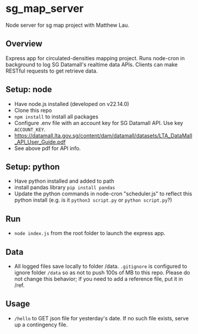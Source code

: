 # sg_map_server
Node server for sg map project with Matthew Lau.

## Overview
Express app for circulated-densities mapping project. Runs node-cron in background to log SG Datamall's realtime data APIs. Clients can make RESTful requests to get retrieve data. 

## Setup: node
- Have node.js installed (developed on v22.14.0)
- Clone this repo
- `npm install` to install all packages
- Configure .env file with an account key for SG Datamall API. Use key `ACCOUNT_KEY`.
- https://datamall.lta.gov.sg/content/dam/datamall/datasets/LTA_DataMall_API_User_Guide.pdf 
- See above pdf for API info. 

## Setup: python
- Have python installed and added to path
- install pandas library `pip install pandas`
- Update the python commands in node-cron "scheduler.js" to reflect this python install (e.g. is it `python3 script.py` or `python script.py`?)

## Run
- `node index.js` from the root folder to launch the express app. 

## Data
- All logged files save locally to folder /data. `.gitignore` is configured to ignore folder `/data` so as not to push 100s of MB to this repo. Please do not change this behavior; if you need to add a reference file, put it in /ref. 

## Usage
- `/hello` to GET json file for yesterday's date. If no such file exists, serve up a contingency file.